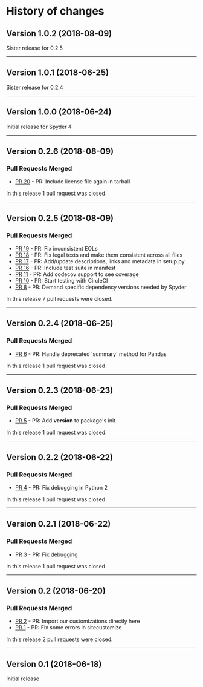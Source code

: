 # History of changes

## Version 1.0.2 (2018-08-09)

Sister release for 0.2.5

----

## Version 1.0.1 (2018-06-25)

Sister release for 0.2.4

----

## Version 1.0.0 (2018-06-24)

Initial release for Spyder 4

----

## Version 0.2.6 (2018-08-09)

### Pull Requests Merged

* [PR 20](https://github.com/spyder-ide/spyder-kernels/pull/20) - PR: Include license file again in tarball

In this release 1 pull request was closed.

----

## Version 0.2.5 (2018-08-09)

### Pull Requests Merged

* [PR 19](https://github.com/spyder-ide/spyder-kernels/pull/19) - PR: Fix inconsistent EOLs
* [PR 18](https://github.com/spyder-ide/spyder-kernels/pull/18) - PR: Fix legal texts and make them consistent across all files
* [PR 17](https://github.com/spyder-ide/spyder-kernels/pull/17) - PR: Add/update descriptions, links and metadata in setup.py
* [PR 16](https://github.com/spyder-ide/spyder-kernels/pull/16) - PR: Include test suite in manifest
* [PR 11](https://github.com/spyder-ide/spyder-kernels/pull/11) - PR: Add codecov support to see coverage
* [PR 10](https://github.com/spyder-ide/spyder-kernels/pull/10) - PR: Start testing with CircleCI
* [PR 8](https://github.com/spyder-ide/spyder-kernels/pull/8) - PR: Demand specific dependency versions needed by Spyder

In this release 7 pull requests were closed.

----

## Version 0.2.4 (2018-06-25)

### Pull Requests Merged

* [PR 6](https://github.com/spyder-ide/spyder-kernels/pull/6) - PR: Handle deprecated 'summary' method for Pandas

In this release 1 pull request was closed.

----

## Version 0.2.3 (2018-06-23)

### Pull Requests Merged

* [PR 5](https://github.com/spyder-ide/spyder-kernels/pull/5) - PR: Add __version__ to package's init

In this release 1 pull request was closed.

----

## Version 0.2.2 (2018-06-22)

### Pull Requests Merged

* [PR 4](https://github.com/spyder-ide/spyder-kernels/pull/4) - PR: Fix debugging in Python 2

In this release 1 pull request was closed.

----

## Version 0.2.1 (2018-06-22)

### Pull Requests Merged

* [PR 3](https://github.com/spyder-ide/spyder-kernels/pull/3) - PR: Fix debugging

In this release 1 pull request was closed.

----

## Version 0.2 (2018-06-20)

### Pull Requests Merged

* [PR 2](https://github.com/spyder-ide/spyder-kernels/pull/2) - PR: Import our customizations directly here
* [PR 1](https://github.com/spyder-ide/spyder-kernels/pull/1) - PR: Fix some errors in sitecustomize

In this release 2 pull requests were closed.

----

## Version 0.1 (2018-06-18)

Initial release
